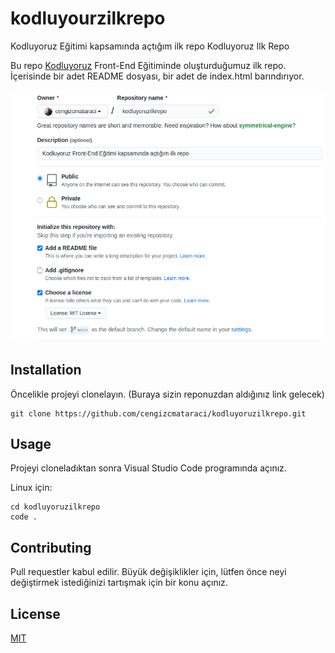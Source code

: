 # kodluyourzilkrepo
Kodluyoruz Eğitimi kapsamında açtığım ilk repo
Kodluyoruz Ilk Repo

Bu repo [Kodluyoruz](https://www.kodluyoruz.org/) Front-End Eğitiminde oluşturduğumuz ilk repo. İçerisinde bir adet README dosyası, bir adet de index.html barındırıyor.

[![github](https://github.com/Kodluyoruz/taskforce/raw/main/git/odev1/figures/github.png)](https://github.com/Kodluyoruz/taskforce/blob/main/git/odev1/figures/github.png)

## [](https://github.com/Kodluyoruz/taskforce/blob/main/git/odev1/ornekreadme.md#installation)Installation

Öncelikle projeyi clonelayın. (Buraya sizin reponuzdan aldığınız link gelecek)

```shell
git clone https://github.com/cengizcmataraci/kodluyoruzilkrepo.git
```

## [](https://github.com/Kodluyoruz/taskforce/blob/main/git/odev1/ornekreadme.md#usage)Usage

Projeyi cloneladıktan sonra Visual Studio Code programında açınız.

Linux için:

```
cd kodluyoruzilkrepo
code .
```

## [](https://github.com/Kodluyoruz/taskforce/blob/main/git/odev1/ornekreadme.md#contributing)Contributing

Pull requestler kabul edilir. Büyük değişiklikler için, lütfen önce neyi değiştirmek istediğinizi tartışmak için bir konu açınız.

## [](https://github.com/Kodluyoruz/taskforce/blob/main/git/odev1/ornekreadme.md#license)License

[MIT](https://choosealicense.com/licenses/mit/)
